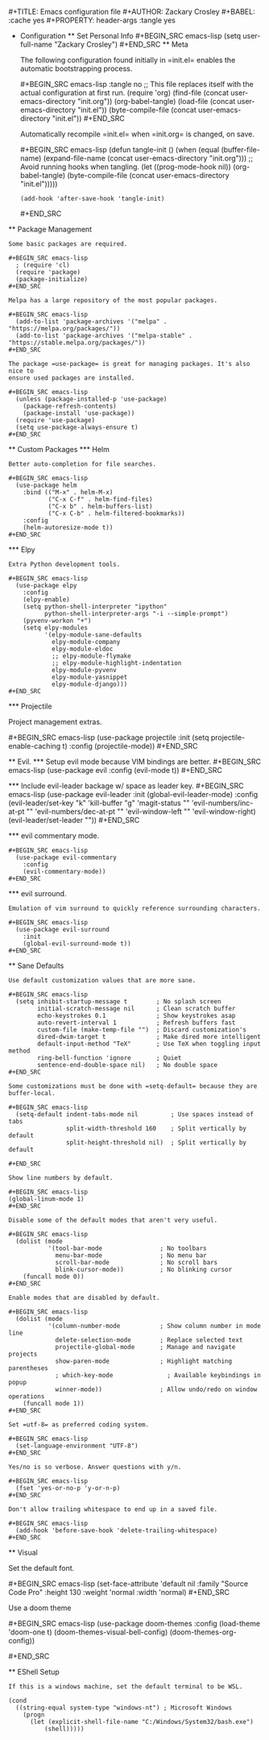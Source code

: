 #+TITLE: Emacs configuration file
#+AUTHOR: Zackary Crosley
#+BABEL: :cache yes
#+PROPERTY: header-args :tangle yes


* Configuration
** Set Personal Info
    #+BEGIN_SRC emacs-lisp
    (setq user-full-name "Zackary Crosley")
    #+END_SRC
** Meta

    The following configuration found initially in =init.el= enables the
    automatic bootstrapping process.

    #+BEGIN_SRC emacs-lisp :tangle no
      ;; This file replaces itself with the actual configuration at first run.
      (require 'org)
      (find-file (concat user-emacs-directory "init.org"))
      (org-babel-tangle)
      (load-file (concat user-emacs-directory "init.el"))
      (byte-compile-file (concat user-emacs-directory "init.el"))
    #+END_SRC

    Automatically recompile =init.el= when =init.org= is changed, on save.

    #+BEGIN_SRC emacs-lisp
      (defun tangle-init ()
        (when (equal (buffer-file-name)
                     (expand-file-name (concat user-emacs-directory "init.org")))
          ;; Avoid running hooks when tangling.
          (let ((prog-mode-hook nil))
            (org-babel-tangle)
            (byte-compile-file (concat user-emacs-directory "init.el")))))

      (add-hook 'after-save-hook 'tangle-init)
    #+END_SRC

** Package Management

    Some basic packages are required.

    #+BEGIN_SRC emacs-lisp
      ; (require 'cl)
      (require 'package)
      (package-initialize)
    #+END_SRC

    Melpa has a large repository of the most popular packages.

    #+BEGIN_SRC emacs-lisp
      (add-to-list 'package-archives '("melpa" . "https://melpa.org/packages/"))
      (add-to-list 'package-archives '("melpa-stable" . "https://stable.melpa.org/packages/"))
    #+END_SRC

    The package =use-package= is great for managing packages. It's also nice to
    ensure used packages are installed.

    #+BEGIN_SRC emacs-lisp
      (unless (package-installed-p 'use-package)
        (package-refresh-contents)
        (package-install 'use-package))
      (require 'use-package)
      (setq use-package-always-ensure t)
    #+END_SRC

** Custom Packages
*** Helm

    Better auto-completion for file searches.

    #+BEGIN_SRC emacs-lisp
      (use-package helm
        :bind (("M-x" . helm-M-x)
               ("C-x C-f" . helm-find-files)
               ("C-x b" . helm-buffers-list)
               ("C-x C-b" . helm-filtered-bookmarks))
        :config
        (helm-autoresize-mode t))
    #+END_SRC

*** Elpy

    Extra Python development tools.

    #+BEGIN_SRC emacs-lisp
      (use-package elpy
        :config
        (elpy-enable)
        (setq python-shell-interpreter "ipython"
              python-shell-interpreter-args "-i --simple-prompt")
        (pyvenv-workon "+")
        (setq elpy-modules
              '(elpy-module-sane-defaults
                elpy-module-company
                elpy-module-eldoc
                ;; elpy-module-flymake
                ;; elpy-module-highlight-indentation
                elpy-module-pyvenv
                elpy-module-yasnippet
                elpy-module-django)))
    #+END_SRC

*** Projectile

  Project management extras.

  #+BEGIN_SRC emacs-lisp
    (use-package projectile
    :init
    (setq projectile-enable-caching t)
    :config
    (projectile-mode))
  #+END_SRC

** Evil.
*** Setup evil mode because VIM bindings are better.
    #+BEGIN_SRC emacs-lisp
      (use-package evil
        :config
        (evil-mode t))
    #+END_SRC

*** Include evil-leader backage w/ space as leader key.
    #+BEGIN_SRC emacs-lisp
      (use-package evil-leader
        :init
        (global-evil-leader-mode)
        :config
        (evil-leader/set-key 
          "k" 'kill-buffer
          "g" 'magit-status
          "<up>" 'evil-numbers/inc-at-pt
          "<down>" 'evil-numbers/dec-at-pt
          "<left>" 'evil-window-left
          "<right>" 'evil-window-right)
        (evil-leader/set-leader "<SPC>"))
    #+END_SRC

*** evil commentary mode.

    #+BEGIN_SRC emacs-lisp
      (use-package evil-commentary
        :config
        (evil-commentary-mode))
    #+END_SRC

*** evil surround.

    Emulation of vim surround to quickly reference surrounding characters.

    #+BEGIN_SRC emacs-lisp
      (use-package evil-surround
        :init
        (global-evil-surround-mode t))
    #+END_SRC

** Sane Defaults

    Use default customization values that are more sane.

    #+BEGIN_SRC emacs-lisp
      (setq inhibit-startup-message t        ; No splash screen
            initial-scratch-message nil      ; Clean scratch buffer
            echo-keystrokes 0.1              ; Show keystrokes asap
            auto-revert-interval 1           ; Refresh buffers fast
            custom-file (make-temp-file "")  ; Discard customization's
            dired-dwim-target t              ; Make dired more intelligent
            default-input-method "TeX"       ; Use TeX when toggling input method
            ring-bell-function 'ignore       ; Quiet
            sentence-end-double-space nil)   ; No double space
    #+END_SRC

    Some customizations must be done with =setq-default= because they are
    buffer-local.

    #+BEGIN_SRC emacs-lisp
      (setq-default indent-tabs-mode nil         ; Use spaces instead of tabs
                    split-width-threshold 160    ; Split vertically by default
                    split-height-threshold nil)  ; Split vertically by default

    #+END_SRC

    Show line numbers by default.

    #+BEGIN_SRC emacs-lisp
    (global-linum-mode 1)
    #+END_SRC

    Disable some of the default modes that aren't very useful.

    #+BEGIN_SRC emacs-lisp
      (dolist (mode
               '(tool-bar-mode                ; No toolbars
                 menu-bar-mode                ; No menu bar
                 scroll-bar-mode              ; No scroll bars
                 blink-cursor-mode))          ; No blinking cursor
        (funcall mode 0))
    #+END_SRC

    Enable modes that are disabled by default.

    #+BEGIN_SRC emacs-lisp
      (dolist (mode
               '(column-number-mode           ; Show column number in mode line
                 delete-selection-mode        ; Replace selected text
                 projectile-global-mode       ; Manage and navigate projects
                 show-paren-mode              ; Highlight matching parentheses
                 ; which-key-mode               ; Available keybindings in popup
                 winner-mode))                ; Allow undo/redo on window operations
        (funcall mode 1))
    #+END_SRC

    Set =utf-8= as preferred coding system.

    #+BEGIN_SRC emacs-lisp
      (set-language-environment "UTF-8")
    #+END_SRC

    Yes/no is so verbose. Answer questions with y/n.

    #+BEGIN_SRC emacs-lisp
      (fset 'yes-or-no-p 'y-or-n-p)
    #+END_SRC

    Don't allow trailing whitespace to end up in a saved file.

    #+BEGIN_SRC emacs-lisp
      (add-hook 'before-save-hook 'delete-trailing-whitespace)
    #+END_SRC

** Visual

   Set the default font.

   #+BEGIN_SRC emacs-lisp
     (set-face-attribute 'default nil
                         :family "Source Code Pro"
                         :height 130
                         :weight 'normal
                         :width 'normal)
   #+END_SRC

   Use a doom theme

   #+BEGIN_SRC emacs-lisp
(use-package doom-themes
  :config
  (load-theme 'doom-one t)
  (doom-themes-visual-bell-config)
  (doom-themes-org-config))


   #+END_SRC

** EShell Setup

    If this is a windows machine, set the default terminal to be WSL.

    (cond
      ((string-equal system-type "windows-nt") ; Microsoft Windows
        (progn
          (let (explicit-shell-file-name "C:/Windows/System32/bash.exe")
              (shell)))))
